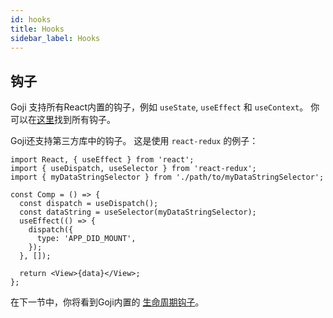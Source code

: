 ```yaml
---
id: hooks
title: Hooks
sidebar_label: Hooks
---
```


## 钩子

Goji 支持所有React内置的钩子，例如 `useState`, `useEffect` 和 `useContext`。 你可以在[这里](https://reactjs.org/docs/hooks-reference.html)找到所有钩子。

Goji还支持第三方库中的钩子。 这是使用 `react-redux` 的例子：

```tsx
import React, { useEffect } from 'react';
import { useDispatch, useSelector } from 'react-redux';
import { myDataStringSelector } from './path/to/myDataStringSelector';

const Comp = () => {
  const dispatch = useDispatch();
  const dataString = useSelector(myDataStringSelector);
  useEffect(() => {
    dispatch({
      type: 'APP_DID_MOUNT',
    });
  }, []);

  return <View>{data}</View>;
};
```

在下一节中，你将看到Goji内置的 [生命周期钩子](./lifecycle.md)。
